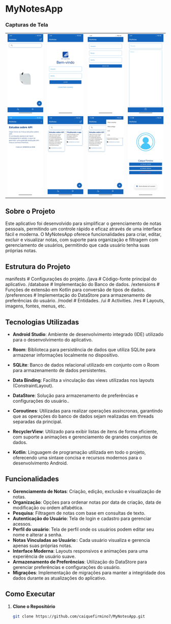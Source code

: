 # MyNotesApp


### Capturas de Tela

<table align="center">
  <tr>
    <td align="center">
      <img src="screenshots/telainicialnota.jpeg" width="150" alt="Tela Inicial Nota">
    </td>
    <td align="center">
      <img src="screenshots/telausuario.jpeg" width="150" alt="Tela Usuário">
    </td>
    <td align="center">
      <img src="screenshots/telacadastro.jpeg" width="150" alt="Tela Cadastro">
    </td>
    <td align="center">
      <img src="screenshots/telacriarnota.jpeg" width="150" alt="Tela Criar Nota">
    </td>
  </tr>
  <tr>
    <td align="center">
      <img src="screenshots/teladetalhenota.jpeg" width="150" alt="Tela Detalhe Nota">
    </td>
    <td align="center">
      <img src="screenshots/telanota.jpeg" width="150" alt="Tela Nota">
    </td>
    <td align="center">
      <img src="screenshots/telanotaescolha.jpeg" width="150" alt="Tela Nota Escolha">
    </td>
    <td align="center">
      <img src="screenshots/telaperfil.jpeg" width="150" alt="Tela Perfil">
    </td>
  </tr>
</table>


## Sobre o Projeto

Este aplicativo foi desenvolvido para simplificar o gerenciamento de notas pessoais, permitindo um controle rápido e eficaz através de uma interface fácil e moderna. O MyNotesApp oferece funcionalidades para criar, editar, excluir e visualizar notas, com suporte para organização e filtragem com  gerenciamento de usuários, permitindo que cada usuário tenha suas próprias notas.

## Estrutura do Projeto

manifests # Configurações do projeto.
/java # Código-fonte principal do aplicativo.
/database # Implementação do Banco de dados.
/extensions # Funções de extensão em Kotlin para conversão de tipos de dados.
/preferences # Implementação do DataStore para armazenamento de preferências do usuário.
/model # Entidades.
/ui # Activities.
/res # Layouts, imagens, fontes, menus, etc.

## Tecnologias Utilizadas

- **Android Studio**: Ambiente de desenvolvimento integrado (IDE) utilizado para o desenvolvimento do aplicativo.

- **Room**: Biblioteca para persistência de dados que utiliza SQLite para armazenar informações localmente no dispositivo.

-  **SQLite**: Banco de dados relacional utilizado em conjunto com o Room para armazenamento de dados persistentes.

- **Data Binding**: Facilita a vinculação das views utilizadas nos layouts (ConstraintLayout).
  
-  **DataStore**: Solução para armazenamento de preferências e configurações do usuário..

- **Coroutines**: Utilizadas para realizar operações assíncronas, garantindo que as operações do banco de dados sejam realizadas em threads separadas da principal.

- **RecyclerView**: Utilizado para exibir listas de itens de forma eficiente, com suporte a animações e gerenciamento de grandes conjuntos de dados.

- **Kotlin**: Linguagem de programação utilizada em todo o projeto, oferecendo uma sintaxe concisa e recursos modernos para o desenvolvimento Android.



## Funcionalidades

- **Gerenciamento de Notas**: Criação, edição, exclusão e visualização de notas.
- **Organização**: Opções para ordenar notas por data de criação, data de modificação ou ordem alfabética.
- **Pesquisa**: Filtragem de notas com base em consultas de texto.
- **Autenticação do Usuário**: Tela de login e cadastro para gerenciar acessos.
- **Perfil do usuário**: Tela de perfil onde os usuários podem editar seu nome e alterar a senha.
- **Notas Vinculadas ao Usuário**:: Cada usuário visualiza e gerencia apenas suas próprias notas.
- **Interface Moderna**: Layouts responsivos e animações para uma experiência de usuário suave.
- **Armazenamento de Preferências**: Utilização do DataStore para gerenciar preferências e configurações do usuário.
- **Migrações**: Implementação de migrações para manter a integridade dos dados durante as atualizações do aplicativo.

## Como Executar

1. **Clone o Repositório**
   ```bash
   git clone https://github.com/caiquefirmino7/MyNotesApp.git
   

